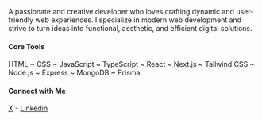 A passionate and creative developer who loves crafting dynamic and user-friendly web experiences. I specialize in modern web development and strive to turn ideas into functional, aesthetic, and efficient digital solutions.

#### Core Tools

HTML ~ CSS ~ JavaScript ~ TypeScript ~ React ~ Next.js ~ Tailwind CSS ~ Node.js ~ Express ~ MongoDB ~ Prisma

#### Connect with Me

[X](https://x.com/Armankazi111)  - [Linkedin](https://www.linkedin.com/in/armankazi)
